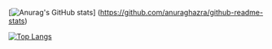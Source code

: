 [![Anurag's GitHub stats](https://github-readme-stats.vercel.app/api?username=shokimac)]
(https://github.com/anuraghazra/github-readme-stats)

[![Top Langs](https://github-readme-stats.vercel.app/api/top-langs/?username=shokimac&layout=compact)](https://github.com/anuraghazra/github-readme-stats)
